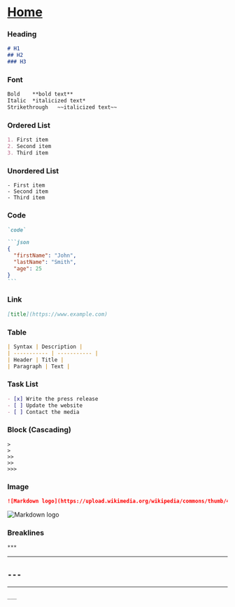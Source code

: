 # [Home](../README.md)

### Heading
```md
# H1
## H2
### H3
````

### Font
```md
Bold	**bold text**
Italic	*italicized text*
Strikethrough	~~italicized text~~
````

### Ordered List
```md
1. First item
2. Second item
3. Third item
```

### Unordered List
```
- First item
- Second item
- Third item
````

### Code 
````md
`code`

```json
{
  "firstName": "John",
  "lastName": "Smith",
  "age": 25
}
```
````

### Link
```md
[title](https://www.example.com)
```


### Table
```md
| Syntax | Description |
| ----------- | ----------- |
| Header | Title |
| Paragraph | Text |
```

### Task List
```md
- [x] Write the press release
- [ ] Update the website
- [ ] Contact the media
```

### Block (Cascading)

```
>
>
>>
>>
>>>
```


### Image
```md
![Markdown logo](https://upload.wikimedia.org/wikipedia/commons/thumb/4/48/Markdown-mark.svg/208px-Markdown-mark.svg.png "Markdown")
```
![Markdown logo](https://upload.wikimedia.org/wikipedia/commons/thumb/4/48/Markdown-mark.svg/208px-Markdown-mark.svg.png "Markdown")

### Breaklines
`***`
***

`---`
---

___
`___`